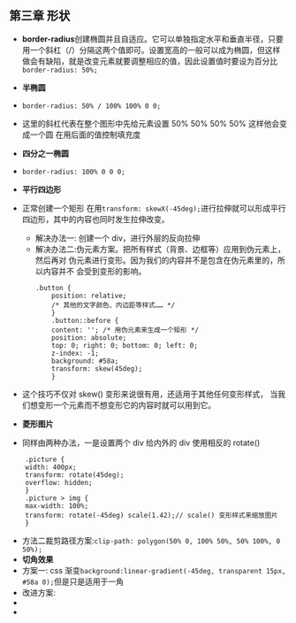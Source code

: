 <!--
 * @Author: your name
 * @Date: 2021-07-08 09:55:08
 * @LastEditTime: 2021-07-08 13:16:11
 * @LastEditors: Please set LastEditors
 * @Description: In User Settings Edit
 * @FilePath: \notes\study notes\css-study\css-style-3.md
-->

## 第三章 形状

-   **border-radius**创建椭圆并且自适应。它可以单独指定水平和垂直半径，只要用一个斜杠（/）分隔这两个值即可。设置宽高的一般可以成为椭圆，但这样做会有缺陷，就是改变元素就要调整相应的值，因此设置值时要设为百分比`border-radius: 50%;`
-   **半椭圆**
-   `border-radius: 50% / 100% 100% 0 0;`
-   这里的斜杠代表在整个图形中先给元素设置 50% 50% 50% 50% 这样他会变成一个圆 在用后面的值控制填充度

-   **四分之一椭圆**
-   `border-radius: 100% 0 0 0;`

-   **平行四边形**
-   正常创建一个矩形 在用`transform: skewX(-45deg);`进行拉伸就可以形成平行四边形，其中的内容也同时发生拉伸改变。
    -   解决办法一: 创建一个 div，进行外层的反向拉伸
    -   解决办法二:伪元素方案。把所有样式（背景、边框等）应用到伪元素上，然后再对
        伪元素进行变形。因为我们的内容并不是包含在伪元素里的，所以内容并不
        会受到变形的影响。
        ```
        .button {
            position: relative;
            /* 其他的文字颜色、内边距等样式…… */
            }
            .button::before {
            content: ''; /* 用伪元素来生成一个矩形 */
            position: absolute;
            top: 0; right: 0; bottom: 0; left: 0;
            z-index: -1;
            background: #58a;
            transform: skew(45deg);
            }
        ```
-   这个技巧不仅对 skew() 变形来说很有用，还适用于其他任何变形样式，
    当我们想变形一个元素而不想变形它的内容时就可以用到它。
-   **菱形图片**
-   同样由两种办法，一是设置两个 div 给内外的 div 使用相反的 rotate()

```
    .picture {
    width: 400px;
    transform: rotate(45deg);
    overflow: hidden;
    }
    .picture > img {
    max-width: 100%;
    transform: rotate(-45deg) scale(1.42);// scale() 变形样式来缩放图片
    }
```

-   方法二裁剪路径方案:`clip-path: polygon(50% 0, 100% 50%, 50% 100%, 0 50%);`
-   **切角效果**
-   方案一: css 渐变`background:linear-gradient(-45deg, transparent 15px, #58a 0);`但是只是适用于一角
-   改进方案:
-
-
